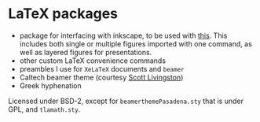 # LaTeX packages

- package for interfacing with inkscape, to be used with [this](https://github.com/johnyf/inkscape).
  This includes both single or multiple figures imported with one command, as well as layered figures for presentations.
- other custom LaTeX convenience commands
- preambles I use for `XeLaTeX` documents and `beamer`
- Caltech beamer theme (courtesy [Scott Livingston](https://github.com/slivingston/misc/tree/master/presentation_templates))
- Greek hyphenation

Licensed under BSD-2, except for `beamerthemePasadena.sty` that is under GPL,
and `tlamath.sty`.
